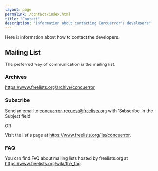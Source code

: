 ```yaml
---
layout: page
permalink: /contact/index.html
title: "Contact"
description: "Information about contacting Concuerror's developers"
---
```


Here is information about how to contact the developers.

## Mailing List

The preferred way of communication is the mailing list.

### Archives

<https://www.freelists.org/archive/concuerror>

### Subscribe

Send an email to
[concuerror-request@freelists.org](mailto:concuerror-request@freelists.org?subject=Subscribe&body=I+want+to+subscribe+to+Concuerror's+mailing+list!)
with 'Subscribe' in the Subject field

OR

Visit the list's page at <https://www.freelists.org/list/concuerror>.

### FAQ

You can find FAQ about mailing lists hosted by freelists.org at
<https://www.freelists.org/wiki/the_faq>.
